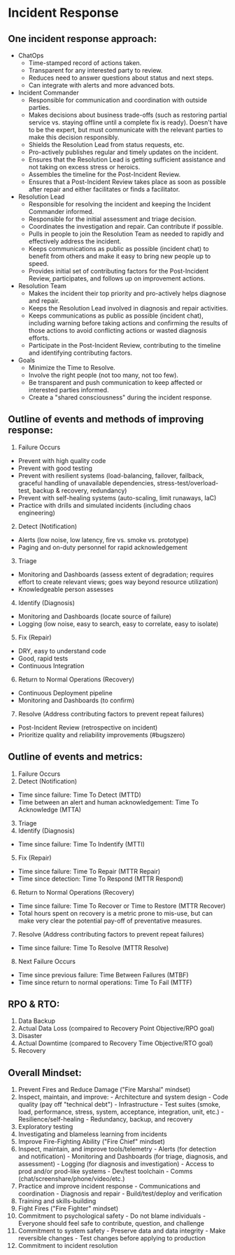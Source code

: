 # Incident Response

## One incident response approach:

- ChatOps
  - Time-stamped record of actions taken.
  - Transparent for any interested party to review.
  - Reduces need to answer questions about status and next steps.
  - Can integrate with alerts and more advanced bots.
- Incident Commander
  - Responsible for communication and coordination with outside parties.
  - Makes decisions about business trade-offs (such as restoring partial service vs. staying offline until a complete fix is ready). Doesn't have to be the expert, but must communicate with the relevant parties to make this decision responsibly.
  - Shields the Resolution Lead from status requests, etc.
  - Pro-actively publishes regular and timely updates on the incident.
  - Ensures that the Resolution Lead is getting sufficient assistance and not taking on excess stress or heroics.
  - Assembles the timeline for the Post-Incident Review.
  - Ensures that a Post-Incident Review takes place as soon as possible after repair and either facilitates or finds a facilitator.
- Resolution Lead
  - Responsible for resolving the incident and keeping the Incident Commander informed.
  - Responsible for the initial assessment and triage decision.
  - Coordinates the investigation and repair. Can contribute if possible.
  - Pulls in people to join the Resolution Team as needed to rapidly and effectively address the incident.
  - Keeps communications as public as possible (incident chat) to benefit from others and make it easy to bring new people up to speed.
  - Provides initial set of contributing factors for the Post-Incident Review, participates, and follows up on improvement actions.
- Resolution Team
  - Makes the incident their top priority and pro-actively helps diagnose and repair.
  - Keeps the Resolution Lead involved in diagnosis and repair activities.
  - Keeps communications as public as possible (incident chat), including warning before taking actions and confirming the results of those actions to avoid conflicting actions or wasted diagnosis efforts.
  - Participate in the Post-Incident Review, contributing to the timeline and identifying contributing factors.
- Goals
  - Minimize the Time to Resolve.
  - Involve the right people (not too many, not too few).
  - Be transparent and push communication to keep affected or interested parties informed.
  - Create a "shared consciousness" during the incident response.


## Outline of events and methods of improving response:

1. Failure Occurs
  - Prevent with high quality code
  - Prevent with good testing
  - Prevent with resilient systems (load-balancing, failover, failback, graceful handling of unavailable dependencies, stress-test/overload-test, backup & recovery, redundancy)
  - Prevent with self-healing systems (auto-scaling, limit runaways, IaC)
  - Practice with drills and simulated incidents (including chaos engineering)
2. Detect (Notification)
  - Alerts (low noise, low latency, fire vs. smoke vs. prototype)
  - Paging and on-duty personnel for rapid acknowledgement
3. Triage
  - Monitoring and Dashboards (assess extent of degradation; requires effort to create relevant views; goes way beyond resource utilization)
  - Knowledgeable person assesses
4. Identify (Diagnosis)
  - Monitoring and Dashboards (locate source of failure)
  - Logging (low noise, easy to search, easy to correlate, easy to isolate)
5. Fix (Repair)
  - DRY, easy to understand code
  - Good, rapid tests
  - Continuous Integration
6. Return to Normal Operations (Recovery)
  - Continuous Deployment pipeline
  - Monitoring and Dashboards (to confirm)
7. Resolve (Address contributing factors to prevent repeat failures)
  - Post-Incident Review (retrospective on incident)
  - Prioritize quality and reliability improvements (#bugszero)


## Outline of events and metrics:

1. Failure Occurs
2. Detect (Notification)
  - Time since failure: Time To Detect (MTTD)
  - Time between an alert and human acknowledgement: Time To Acknowledge (MTTA)
3. Triage
4. Identify (Diagnosis)
  - Time since failure: Time To Indentify (MTTI)
5. Fix (Repair)
  - Time since failure: Time To Repair (MTTR Repair)
  - Time since detection: Time To Respond (MTTR Respond)
6. Return to Normal Operations (Recovery)
  - Time since failure: Time To Recover or Time to Restore (MTTR Recover)
  - Total hours spent on recovery is a metric prone to mis-use, but can make very clear the potential pay-off of preventative measures.
7. Resolve (Address contributing factors to prevent repeat failures)
  - Time since failure: Time To Resolve (MTTR Resolve)
8. Next Failure Occurs
  - Time since previous failure: Time Between Failures (MTBF)
  - Time since return to normal operations: Time To Fail (MTTF)


## RPO & RTO:

1. Data Backup
2. Actual Data Loss (compaired to Recovery Point Objective/RPO goal)
3. Disaster
4. Actual Downtime (compared to Recovery Time Objective/RTO goal)
5. Recovery


## Overall Mindset:

1. Prevent Fires and Reduce Damage ("Fire Marshal" mindset)
  1. Inspect, maintain, and improve:
    - Architecture and system design
    - Code quality (pay off "technical debt")
    - Infrastructure
    - Test suites (smoke, load, performance, stress, system, acceptance, integration, unit, etc.)
    - Resilience/self-healing
    - Redundancy, backup, and recovery
  2. Exploratory testing
  3. Investigating and blameless learning from incidents
2. Improve Fire-Fighting Ability ("Fire Chief" mindset)
  1. Inspect, maintain, and improve tools/telemetry
    - Alerts (for detection and notification)
    - Monitoring and Dashboards (for triage, diagnosis, and assessment)
    - Logging (for diagnosis and investigation)
    - Access to prod and/or prod-like systems
    - Dev/test toolchain
    - Comms (chat/screenshare/phone/video/etc.)
  2. Practice and improve incident response
    - Communications and coordination
    - Diagnosis and repair
    - Build/test/deploy and verification
  3. Training and skills-building
3. Fight Fires ("Fire Fighter" mindset)
  1. Commitment to psychological safety
    - Do not blame individuals
    - Everyone should feel safe to contribute, question, and challenge
  2. Commitment to system safety
    - Preserve data and data integrity
    - Make reversible changes
    - Test changes before applying to production
  3. Commitment to incident resolution
